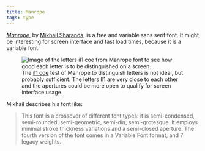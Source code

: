 ```yaml
---
title: Manrope
tags: type
---
```

[<cite>Manrope</cite>](https://manropefont.com), by [Mikhail Sharanda](https://gent.media), is a free and variable sans serif font. It might be interesting for screen interface and fast load times, because it is a variable font.

<figure>
<img src="/img/manrope-il1coe.png" alt="Image of the letters il1 coe from Manrope font to see how good each letter is to be distinguished on a screen.">
<figcaption>The <a href="/2021-02-07-how-to-pick-a-typeface-for-interface-text/">il1 coe</a> test of Manrope to distinguish letters is not ideal, but probably sufficient. The letters Il1 are very close to each other and the apertures could be more open to qualify for screen interface usage.</figcaption>
</figure>

Mikhail describes his font like:

>	This font is a crossover of different font types: it is semi-condensed, semi-rounded, semi-geometric, semi-din, semi-grotesque. It employs minimal stroke thickness variations and a semi-closed aperture. The fourth version of the font comes in a Variable Font format, and 7 legacy weights.
